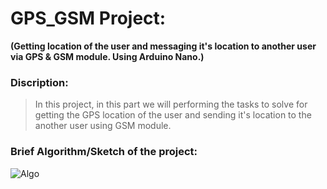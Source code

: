 # GPS_GSM Project:
**(Getting location of the user and messaging it's location to another user via GPS &amp; GSM module. Using Arduino Nano.)**
 ### Discription:
 > In this project, in this part we will performing the tasks to solve for getting the GPS location of the user and sending it's location to the another user using GSM module.   
### Brief Algorithm/Sketch of the project:
![Algo](file:///C:/Users/divya/OneDrive/Desktop/ALgo.png)

